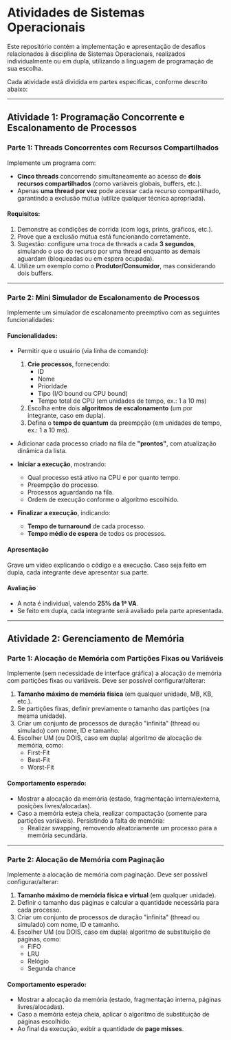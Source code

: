 # Atividades de Sistemas Operacionais  

Este repositório contém a implementação e apresentação de desafios relacionados à disciplina de Sistemas Operacionais, realizados individualmente ou em dupla, utilizando a linguagem de programação de sua escolha.  

Cada atividade está dividida em partes específicas, conforme descrito abaixo:  

---

## **Atividade 1: Programação Concorrente e Escalonamento de Processos**  

### **Parte 1: Threads Concorrentes com Recursos Compartilhados**  

Implemente um programa com:  
- **Cinco threads** concorrendo simultaneamente ao acesso de **dois recursos compartilhados** (como variáveis globais, buffers, etc.).  
- Apenas **uma thread por vez** pode acessar cada recurso compartilhado, garantindo a exclusão mútua (utilize qualquer técnica apropriada).  

#### **Requisitos**:  
1. Demonstre as condições de corrida (com logs, prints, gráficos, etc.).  
2. Prove que a exclusão mútua está funcionando corretamente.  
3. Sugestão: configure uma troca de threads a cada **3 segundos**, simulando o uso do recurso por uma thread enquanto as demais aguardam (bloqueadas ou em espera ocupada).  
4. Utilize um exemplo como o **Produtor/Consumidor**, mas considerando dois buffers.  

---

### **Parte 2: Mini Simulador de Escalonamento de Processos**  

Implemente um simulador de escalonamento preemptivo com as seguintes funcionalidades:  

#### **Funcionalidades**:  
- Permitir que o usuário (via linha de comando):  
  1. **Crie processos**, fornecendo:  
     - ID  
     - Nome  
     - Prioridade  
     - Tipo (I/O bound ou CPU bound)  
     - Tempo total de CPU (em unidades de tempo, ex.: 1 a 10 ms)  
  2. Escolha entre dois **algoritmos de escalonamento** (um por integrante, caso em dupla).  
  3. Defina o **tempo de quantum** da preempção (em unidades de tempo, ex.: 1 a 10 ms).  

- Adicionar cada processo criado na fila de **"prontos"**, com atualização dinâmica da lista.  
- **Iniciar a execução**, mostrando:  
  - Qual processo está ativo na CPU e por quanto tempo.  
  - Preempção do processo.  
  - Processos aguardando na fila.  
  - Ordem de execução conforme o algoritmo escolhido.  
- **Finalizar a execução**, indicando:  
  - **Tempo de turnaround** de cada processo.  
  - **Tempo médio de espera** de todos os processos.  

#### **Apresentação**  
Grave um vídeo explicando o código e a execução. Caso seja feito em dupla, cada integrante deve apresentar sua parte.  

#### **Avaliação**  
- A nota é individual, valendo **25% da 1ª VA**.  
- Se feito em dupla, cada integrante será avaliado pela parte apresentada.  

---

## **Atividade 2: Gerenciamento de Memória**  

### **Parte 1: Alocação de Memória com Partições Fixas ou Variáveis**  

Implemente (sem necessidade de interface gráfica) a alocação de memória com partições fixas ou variáveis. Deve ser possível configurar/alterar:  
1. **Tamanho máximo de memória física** (em qualquer unidade, MB, KB, etc.).  
2. Se partições fixas, definir previamente o tamanho das partições (na mesma unidade).  
3. Criar um conjunto de processos de duração "infinita" (thread ou simulado) com nome, ID e tamanho.  
4. Escolher UM (ou DOIS, caso em dupla) algoritmo de alocação de memória, como:  
   - First-Fit  
   - Best-Fit  
   - Worst-Fit  

#### **Comportamento esperado**:  
- Mostrar a alocação da memória (estado, fragmentação interna/externa, posições livres/alocadas).  
- Caso a memória esteja cheia, realizar compactação (somente para partições variáveis). Persistindo a falta de memória:  
  - Realizar swapping, removendo aleatoriamente um processo para a memória secundária.  

---

### **Parte 2: Alocação de Memória com Paginação**  

Implemente a alocação de memória com paginação. Deve ser possível configurar/alterar:  
1. **Tamanho máximo de memória física e virtual** (em qualquer unidade).  
2. Definir o tamanho das páginas e calcular a quantidade necessária para cada processo.  
3. Criar um conjunto de processos de duração "infinita" (thread ou simulado) com nome, ID e tamanho.  
4. Escolher UM (ou DOIS, caso em dupla) algoritmo de substituição de páginas, como:  
   - FIFO  
   - LRU  
   - Relógio  
   - Segunda chance  

#### **Comportamento esperado**:  
- Mostrar a alocação da memória (estado, fragmentação interna, páginas livres/alocadas).  
- Caso a memória esteja cheia, aplicar o algoritmo de substituição de páginas escolhido.  
- Ao final da execução, exibir a quantidade de **page misses**.  

